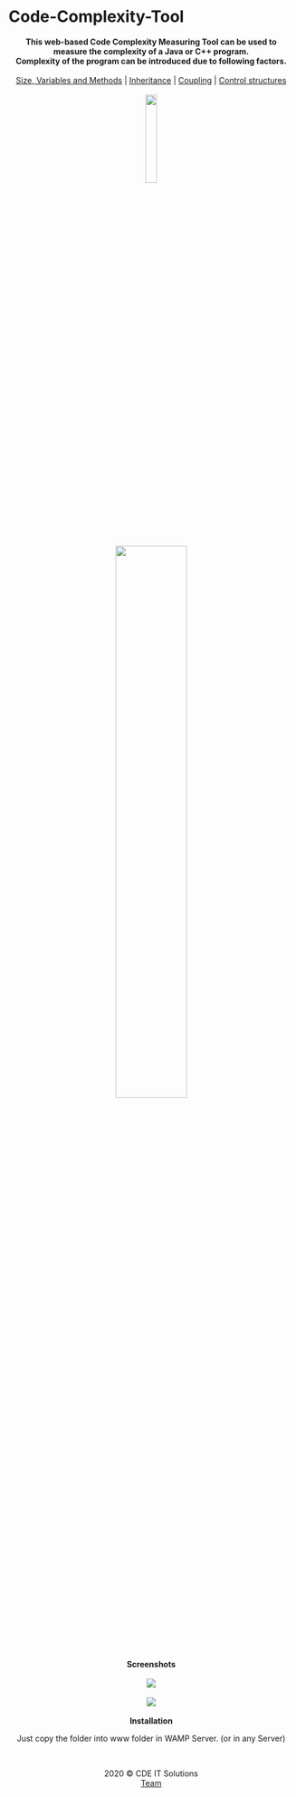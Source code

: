 # Code-Complexity-Tool

<p align="center">
  <b>This web-based Code Complexity Measuring Tool can be used to measure the complexity of a Java or C++ program.<br>
    Complexity of the program can be introduced due to following factors.</b><br><br>
  <a href="#">Size, Variables and Methods</a> |
  <a href="#">Inheritance</a> |
  <a href="#">Coupling</a> |
  <a href="#">Control structures</a>
  <br><br>
  <img width=20% src="https://github.com/itpmcde/Code-Complexity-Tool/blob/master/assets/media/logos/Picture1.png">
  <br><br>
  <img width=50% src="https://www.google.com/url?sa=i&url=https%3A%2F%2Fgfycat.com%2Fmellowpiercinghammerkop&psig=AOvVaw1qyyJ0Ehrrux9ZPsl39yGU&ust=1582946298802000&source=images&cd=vfe&ved=0CAIQjRxqFwoTCODHj9ml8-cCFQAAAAAdAAAAABAQ">
  <br><br>
  <b>Screenshots</b><br><br>
  <kbd>
  <img src="https://github.com/itpmcde/Code-Complexity-Tool/blob/master/assets/media/interface/a.png">
  </kbd>
  <br><br>
  <kbd>
  <img src="https://github.com/itpmcde/Code-Complexity-Tool/blob/master/assets/media/interface/size.png">
  </kbd>
  <br><br>
  <b>Installation</b><br>
  <p align=center>Just copy the folder into www folder in WAMP Server. (or in any Server)</p><br>
   <p align=center>2020 © CDE IT Solutions<br>
 <a href="https://github.com/itpmcde/Code-Complexity-Tool/graphs/contributors">Team</a>
  </p>
</p>
